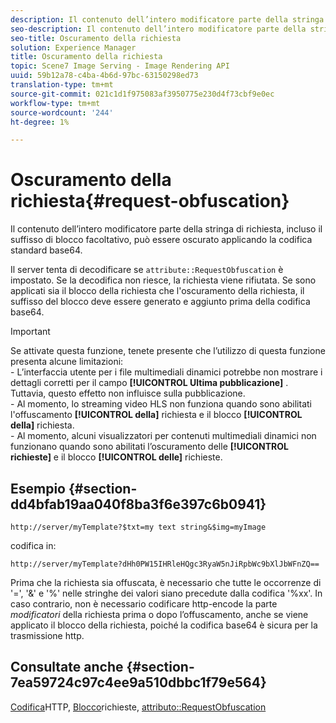 ```yaml
---
description: Il contenuto dell’intero modificatore parte della stringa di richiesta, incluso il suffisso di blocco facoltativo, può essere oscurato applicando la codifica standard base64.
seo-description: Il contenuto dell’intero modificatore parte della stringa di richiesta, incluso il suffisso di blocco facoltativo, può essere oscurato applicando la codifica standard base64.
seo-title: Oscuramento della richiesta
solution: Experience Manager
title: Oscuramento della richiesta
topic: Scene7 Image Serving - Image Rendering API
uuid: 59b12a78-c4ba-4b6d-97bc-63150298ed73
translation-type: tm+mt
source-git-commit: 021c1d1f975083af3950775e230d4f73cbf9e0ec
workflow-type: tm+mt
source-wordcount: '244'
ht-degree: 1%

---
```



# Oscuramento della richiesta{#request-obfuscation}

Il contenuto dell’intero modificatore parte della stringa di richiesta, incluso il suffisso di blocco facoltativo, può essere oscurato applicando la codifica standard base64.

Il server tenta di decodificare se `attribute::RequestObfuscation` è impostato. Se la decodifica non riesce, la richiesta viene rifiutata. Se sono applicati sia il blocco della richiesta che l&#39;oscuramento della richiesta, il suffisso del blocco deve essere generato e aggiunto prima della codifica base64.

>[!IMPORTANT]
>
>Se attivate questa funzione, tenete presente che l’utilizzo di questa funzione presenta alcune limitazioni:<br>- L’interfaccia utente per i file multimediali dinamici potrebbe non mostrare i dettagli corretti per il campo **[!UICONTROL Ultima pubblicazione]** . Tuttavia, questo effetto non influisce sulla pubblicazione.<br>- Al momento, lo streaming video HLS non funziona quando sono abilitati l&#39;offuscamento **[!UICONTROL della]** richiesta e il blocco **[!UICONTROL della]** richiesta.<br>- Al momento, alcuni visualizzatori per contenuti multimediali dinamici non funzionano quando sono abilitati l’oscuramento delle **[!UICONTROL richieste]** e il blocco **[!UICONTROL delle]** richieste.

## Esempio {#section-dd4bfab19aa040f8ba3f6e397c6b0941}

`http://server/myTemplate?$txt=my text string&$img=myImage`

codifica in:

`http://server/myTemplate?dHh0PW15IHRleHQgc3RyaW5nJiRpbWc9bXlJbWFnZQ==`

Prima che la richiesta sia offuscata, è necessario che tutte le occorrenze di &#39;=&#39;, &#39;&amp;&#39; e &#39;%&#39; nelle stringhe dei valori siano precedute dalla codifica &#39;%xx&#39;. In caso contrario, non è necessario codificare http-encode la parte *modificatori* della richiesta prima o dopo l’offuscamento, anche se viene applicato il blocco della richiesta, poiché la codifica base64 è sicura per la trasmissione http.

## Consultate anche {#section-7ea59724c97c4ee9a510dbbc1f79e564}

[Codifica](../../../../../is-api/http-ref/image-serving-api-ref/c-http-protocol-reference/c-syntax-and-features/r-http-encoding.md#reference-bb34dd13f316462695448acfa8f92df7)HTTP, [Blocco](../../../../../is-api/http-ref/image-serving-api-ref/c-http-protocol-reference/c-syntax-and-features/r-request-locking.md#reference-4177193d20774daab0dbf206a927844c)richieste, [attributo::RequestObfuscation](../../../../../is-api/image-catalog/image-serving-api-ref/c-image-catalog-reference/c-attributes-reference/r-requestobfuscation.md#reference-730a3330253343f893419ebd52baf0bd)
